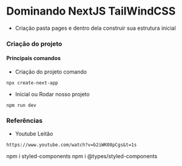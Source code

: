 # Dominando NextJS TailWindCSS
* Criação pasta pages e dentro dela construir sua estrutura inicial

### Criação do projeto

#### Principais comandos
* Criação do projeto comando
```
npx create-next-app
```
* Inicial ou Rodar nosso projeto
```
npm run dev
```

### Referências
* Youtube Leitão
```
https://www.youtube.com/watch?v=b2iWK08pCgs&t=1s
```

npm i styled-components
npm i @types/styled-components
